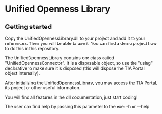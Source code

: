 # Unified Openness Library



## Getting started

Copy the UnifiedOpennessLibrary.dll to your project and add it to your references. Then you will be able to use it. You can find a demo project how to do this in this repository.


The UnifiedOpennessLibrary contains one class called "UnifiedOpennessConnector". It is a disposable object, so use the "using" declarative to make sure it is disposed (this will dispose the TIA Portal object internally).

After initializing the UnifiedOpennessLibrary, you may access the TIA Portal, its project or other useful information. 

You will find all features in the dll documentation, just start coding!

The user can find help by passing this parameter to the exe: -h or --help
